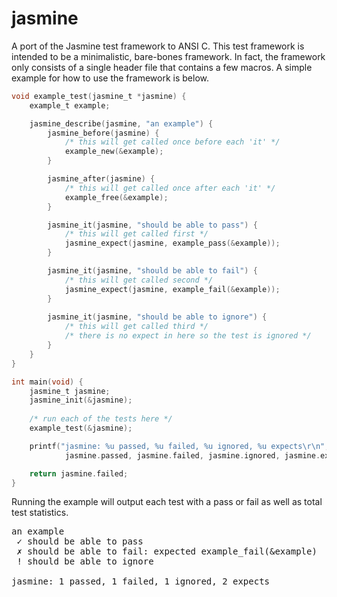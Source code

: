 jasmine
=======

A port of the Jasmine test framework to ANSI C.
This test framework is intended to be a minimalistic, bare-bones framework.
In fact, the framework only consists of a single header file that contains a few macros.
A simple example for how to use the framework is below.

~~~~ c
void example_test(jasmine_t *jasmine) {
	example_t example;

	jasmine_describe(jasmine, "an example") {
		jasmine_before(jasmine) {
			/* this will get called once before each 'it' */
			example_new(&example);
		}

		jasmine_after(jasmine) {
			/* this will get called once after each 'it' */
			example_free(&example);
		}

		jasmine_it(jasmine, "should be able to pass") {
			/* this will get called first */
			jasmine_expect(jasmine, example_pass(&example));
		}

		jasmine_it(jasmine, "should be able to fail") {
			/* this will get called second */
			jasmine_expect(jasmine, example_fail(&example));
		}
		
		jasmine_it(jasmine, "should be able to ignore") {
			/* this will get called third */
			/* there is no expect in here so the test is ignored */
		}
	}
}

int main(void) {
	jasmine_t jasmine;
	jasmine_init(&jasmine);
  
  	/* run each of the tests here */
	example_test(&jasmine);

	printf("jasmine: %u passed, %u failed, %u ignored, %u expects\r\n",
        	jasmine.passed, jasmine.failed, jasmine.ignored, jasmine.expects);

	return jasmine.failed;
}
~~~~

Running the example will output each test with a pass or fail as well as total test statistics.

<pre>
an example
 ✓ should be able to pass
 ✗ should be able to fail: expected example_fail(&example)
 ! should be able to ignore

jasmine: 1 passed, 1 failed, 1 ignored, 2 expects
</pre>
